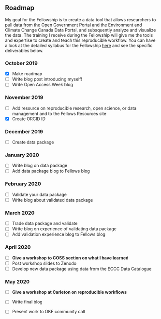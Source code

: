 ## Roadmap
My goal for the Fellowship is to create a data tool that allows researchers to pull data from the Open Government Portal and the Environment and Climate Change Canada Data Portal, and subsquently analyze and visualize the data. The training I receive during the Fellowship will give me the tools and expertise to create and teach this reproducible workflow. You can have a look at the detailed syllabus for the Fellowship [here][link_syllabus] and see the specific deliverables below. 

### October 2019
- [x] Make roadmap
- [ ] Write blog post introducing myself! 
- [ ] Write Open Access Week blog

### November 2019
- [ ] Add resource on reproducible research, open science, or data management and to the Fellows Resources site
- [x] Create ORCID ID

### December 2019
- [ ] Create data package

### January 2020
- [ ] Write blog on data package 
- [ ] Add data package blog to Fellows blog 

### February 2020
- [ ] Validate your data package 
- [ ] Write blog about validated data package

### March 2020
- [ ] Trade data package and validate 
- [ ] Write blog on experience of validating data package 
- [ ] Add validation experience blog to Fellows blog 

### April 2020
- [ ] **Give a workshop to COSS section on what I have learned**
- [ ] Post workshop slides to Zenodo 
- [ ] Develop new data package using data from the ECCC Data Catalogue

### May 2020
- [ ] **Give a workshop at Carleton on reproducible workflows**
- [ ] Write final blog
- [ ] Present work to OKF community call 





[link_syllabus]:http://fellows.frictionlessdata.io/syllabus/
